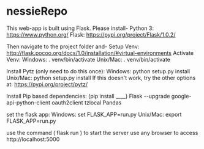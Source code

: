 # nessieRepo
This web-app is built using Flask. Please install-
  Python 3:                                 https://www.python.org/
  Flask:                                    https://pypi.org/project/Flask/1.0.2/

Then navigate to the project folder and-
  Setup Venv:   http://flask.pocoo.org/docs/1.0/installation/#virtual-environments
  Activate Venv:
    Windows:    . venv/bin/activate
    Unix/Mac:   . venv/bin/activate

  Install Pytz (only need to do this once):
    Windows:    python setup.py install
    Unix/Mac:   python setup.py install
    If this doesn't work, try the other options at: https://pypi.org/project/pytz/

  Install Pip based dependencies: (pip install ____)
    Flask
    --upgrade google-api-python-client oauth2client
    tzlocal
    Pandas

  set the flask app:
    Windows:    set FLASK_APP=run.py
    Unix/Mac:   export FLASK_APP=run.py

  use the command ( flask run ) to start the server
  use any browser to access http://localhost:5000
